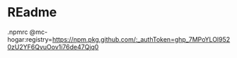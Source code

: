 # REadme

.npmrc
@mc-hogar:registry=https://npm.pkg.github.com/:_authToken=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
